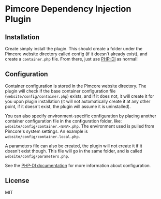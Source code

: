 Pimcore Dependency Injection Plugin
===================================
 
## Installation

Create simply install the plugin. This should create a folder under the Pimcore website directory
called config (if it doesn't already exist), and create a `container.php` file. From there, just use
[PHP-DI](http://php-di.org/doc/) as normal!

## Configuration

Container configuration is stored in the Pimcore website directory. The plugin will check if the 
base container configuration file (`website/config/container.php`) exists, and if it does not, it 
will create it for you upon plugin installation (it will not automatically create it at any other
point, if it doesn't exist, the plugin will assume it is uninstalled).

You can also specify environment-specific configuration by placing another container configuration
file in the configuration folder, like: `website/config/container.<ENV>.php`. The environment used
is pulled from Pimcore's system settings. An example is `website/config/container.local.php`.

A parameters file can also be created, the plugin will not create it if it doesn't exist though.
This file will go in the same folder, and is called `website/config/parameters.php`.

See the [PHP-DI documentation](http://php-di.org/doc/) for more information about configuration.

## License

MIT
